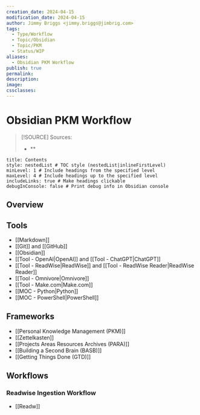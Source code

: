 ```yaml
---
creation_date: 2024-04-15
modification_date: 2024-04-15
author: Jimmy Briggs <jimmy.briggs@jimbrig.com>
tags:
  - Type/Workflow
  - Topic/Obsidian
  - Topic/PKM
  - Status/WIP
aliases:
  - Obsidian PKM Workflow
publish: true
permalink:
description:
image:
cssclasses:
---
```


# Obsidian PKM Workflow

> [!SOURCE] Sources:
> - **

```table-of-contents
title: Contents 
style: nestedList # TOC style (nestedList|inlineFirstLevel)
minLevel: 1 # Include headings from the specified level
maxLevel: 4 # Include headings up to the specified level
includeLinks: true # Make headings clickable
debugInConsole: false # Print debug info in Obsidian console
```

## Overview

## Tools

- [[Markdown]]
- [[Git]] and [[GitHub]]
- [[Obsidian]]
- [[Tool - OpenAI|OpenAI]] and [[Tool - ChatGPT|ChatGPT]]
- [[Tool - ReadWise|ReadWise]] and [[Tool - ReadWise Reader|ReadWise Reader]]
- [[Tool - Omnivore|Omnivore]]
- [[Tool - Make.com|Make.com]]
- [[MOC - Python|Python]]
- [[MOC - PowerShell|PowerShell]]

## Frameworks

- [[Personal Knowledge Management (PKM)]]
- [[Zettelkasten]]
- [[Projects Areas Resources Archives (PARA)]]
- [[Building a Second Brain (BASB)]]
- [[Getting Things Done (GTD)]]


## Workflows

### Readwise Ingestion Workflow

- [[Readw]]